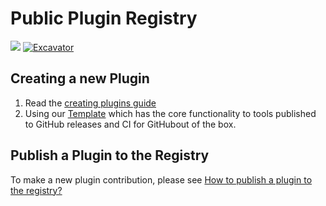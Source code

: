 # Public Plugin Registry 
![](https://img.shields.io/github/directory-file-count/version-fox/vfox-plugins%2Fplugins?style=flat&label=Available%20Plugins)
[![Excavator](https://github.com/version-fox/vfox-plugins/actions/workflows/update_plugin.yaml/badge.svg)](https://github.com/version-fox/vfox-plugins/actions/workflows/update_plugin.yaml)


## Creating a new Plugin

1. Read the [creating plugins guide](https://vfox.lhan.me/plugins/create/howto.html)
2. Using our [Template](https://github.com/version-fox/vfox-plugin-template) which has the core functionality to tools published to GitHub releases and CI for GitHubout of the box.

## Publish a Plugin to the Registry

To make a new plugin contribution, please see [How to publish a plugin to the registry?](https://vfox.lhan.me/plugins/create/howto_registry.html)



